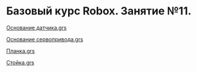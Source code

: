# Базовый курс Robox. Занятие №11.

[Основание датчика.grs](/Robox/additional/basic/lesson_11/ranger_base.grs)

[Основание сервопривода.grs](/Robox/additional/basic/lesson_11/servo_base.grs)

[Планка.grs](/Robox/additional/basic/lesson_11/bar.grs)

[Стойка.grs](/Robox/additional/basic/lesson_11/rack.grs)